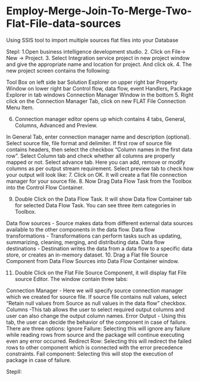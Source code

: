 # Employ-Merge-Join-To-Merge-Two-Flat-File-data-sources
Using SSIS tool to import multiple sources flat files into your Database

StepI: 
1.Open business intelligence development studio.
2. Click on File-> New -> Project.
3. Select Integration service project in new project window and give the appropriate name and location for project. And click ok.
4. The new project screen contains the following:

Tool Box on left side bar
Solution Explorer on upper right bar
Property Window on lower right bar
Control flow, data flow, event Handlers, Package Explorer in tab windows
Connection Manager Window in the bottom
5. Right click on the Connection Manager Tab, click on new FLAT File Connection Menu Item.

6. Connection manager editor opens up which contains 4 tabs, General, Columns, Advanced and Preview.

In General Tab, enter connection manager name and description (optional). Select source file, file format and delimiter. If first row of source file contains headers, then select the checkbox “Column names in the first data row".
Select Column tab and check whether all columns are properly mapped or not.
Select advance tab. Here you can add, remove or modify columns as per output stream requirement.
Select preview tab to check how your output will look like:
7. Click on OK. It will create a flat file connection manager for your source file.
8. Now Drag Data Flow Task from the Toolbox into the Control Flow Container.

9. Double Click on the Data Flow Task. It will show Data flow Container tab for selected Data Flow Task. You can see three item categories in Toolbox.

Data flow sources - Source makes data from different external data sources available to the other components in the data flow.
Data flow transformations - Transformations can perform tasks such as updating, summarizing, cleaning, merging, and distributing data.
Data flow destinations - Destination writes the data from a data flow to a specific data store, or creates an in-memory dataset.
10. Drag a Flat file Source Component from Data Flow Sources into Data Flow Container window.

11. Double Click on the Flat File Source Component, it will display flat File source Editor. The window contain three tabs:

Connection Manager - Here we will specify source connection manager which we created for source file. If source file contains null values, select “Retain null values from Source as null values in the data flow” checkbox.
Columns -This tab allows the user to select required output columns and user can also change the output column names.
Error Output - Using this tab, the user can decide the behavior of the component in case of failure. There are three options:
Ignore Failure: Selecting this will ignore any failure while reading rows from source and the package will continue executing even any error occurred.
Redirect Row: Selecting this will redirect the failed rows to other component which is connected with the error precedence constraints.
Fail component: Selecting this will stop the execution of package in case of failure.

StepII: 

